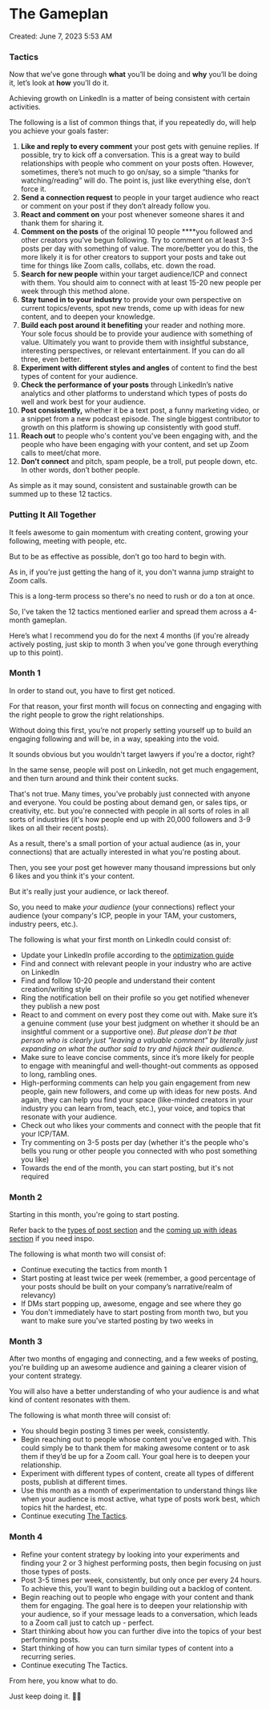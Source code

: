 # The Gameplan

Created: June 7, 2023 5:53 AM

### Tactics

Now that we’ve gone through **what** you’ll be doing and **why** you’ll be doing it, let’s look at **how** you’ll do it.

Achieving growth on LinkedIn is a matter of being consistent with certain activities.

The following is a list of common things that, if you repeatedly do, will help you achieve your goals faster:

1. **Like and reply to every comment** your post gets with genuine replies. If possible, try to kick off a conversation. This is a great way to build relationships with people who comment on your posts often. However, sometimes, there’s not much to go on/say, so a simple “thanks for watching/reading” will do. The point is, just like everything else, don’t force it.
2. **Send a connection request** to people in your target audience who react or comment on your post if they don’t already follow you.
3. **React and comment on** your post whenever someone shares it and thank them for sharing it.
4. **Comment on the posts** of the original 10 people ****you followed and other creators you’ve begun following. Try to comment on at least 3-5 posts per day with something of value. The more/better you do this, the more likely it is for other creators to support your posts and take out time for things like Zoom calls, collabs, etc. down the road.
5. **Search for new people** within your target audience/ICP and connect with them. You should aim to connect with at least 15-20 new people per week through this method alone.
6. **Stay tuned in to your industry** to provide your own perspective on current topics/events, spot new trends, come up with ideas for new content, and to deepen your knowledge.
7. **Build each post around it benefiting** your reader and nothing more. Your sole focus should be to provide your audience with something of value. Ultimately you want to provide them with insightful substance, interesting perspectives, or relevant entertainment. If you can do all three, even better.
8. **Experiment with different styles and angles** of content to find the best types of content for your audience.
9. **Check the performance of your posts** through LinkedIn’s native analytics and other platforms to understand which types of posts do well and work best for your audience.
10. **Post consistently,** whether it be a text post, a funny marketing video, or a snippet from a new podcast episode. The single biggest contributor to growth on this platform is showing up consistently with good stuff.
11. **Reach out** to people who's content you've been engaging with, and the people who have been engaging with your content, and set up Zoom calls to meet/chat more.
12. **Don’t connect** and pitch, spam people, be a troll, put people down, etc. In other words, don’t bother people.

As simple as it may sound, consistent and sustainable growth can be summed up to these 12 tactics.

### Putting It All Together

It feels awesome to gain momentum with creating content, growing your following, meeting with people, etc.

But to be as effective as possible, don’t go too hard to begin with.

As in, if you're just getting the hang of it, you don't wanna jump straight to Zoom calls.

This is a long-term process so there's no need to rush or do a ton at once.

So, I've taken the 12 tactics mentioned earlier and spread them across a 4-month gameplan.

Here’s what I recommend you do for the next 4 months (if you're already actively posting, just skip to month 3 when you've gone through everything up to this point).

### **Month 1**

In order to stand out, you have to first get noticed.

For that reason, your first month will focus on connecting and engaging with the right people to grow the right relationships.

Without doing this first, you’re not properly setting yourself up to build an engaging following and will be, in a way, speaking into the void.

It sounds obvious but you wouldn't target lawyers if you're a doctor, right?

In the same sense, people will post on LinkedIn, not get much engagement, and then turn around and think their content sucks.

That's not true. Many times, you've probably just connected with anyone and everyone. You could be posting about demand gen, or sales tips, or creativity, etc. but you're connected with people in all sorts of roles in all sorts of industries (it's how people end up with 20,000 followers and 3-9 likes on all their recent posts).

As a result, there's a small portion of your actual audience (as in, your connections) that are actually interested in what you're posting about.

Then, you see your post get however many thousand impressions but only 6 likes and you think it's your content.

But it's really just your audience, or lack thereof.

So, you need to make *your audience* (your connections) reflect your audience (your company's ICP, people in your TAM, your customers, industry peers, etc.).

The following is what your first month on LinkedIn could consist of:

- Update your LinkedIn profile according to the [optimization guide](https://docs.google.com/document/d/1dsYCr_D6wsb29gG31MpSDlh8w-8tORl_xilm4tDBW3w/edit?usp=sharing)
- Find and connect with relevant people in your industry who are active on LinkedIn
- Find and follow 10-20 people and understand their content creation/writing style
- Ring the notification bell on their profile so you get notified whenever they publish a new post
- React to and comment on every post they come out with. Make sure it’s a genuine comment (use your best judgment on whether it should be an insightful comment or a supportive one). *But please don't be that person who is clearly just "leaving a valuable comment" by literally just expanding on what the author said to try and hijack their audience.*
- Make sure to leave concise comments, since it’s more likely for people to engage with meaningful and well-thought-out comments as opposed to long, rambling ones.
- High-performing comments can help you gain engagement from new people, gain new followers, and come up with ideas for new posts. And again, they can help you find your space (like-minded creators in your industry you can learn from, teach, etc.), your voice, and topics that resonate with your audience.
- Check out who likes your comments and connect with the people that fit your ICP/TAM.
- Try commenting on 3-5 posts per day (whether it's the people who's bells you rung or other people you connected with who post something you like)
- Towards the end of the month, you can start posting, but it's not required

### **Month 2**

Starting in this month, you're going to start posting.

Refer back to the [types of post section](https://docs.google.com/document/d/1ZBPbhR9YpLAuDx0sjqUwwwcexG-fM5jQA-0DNdeUkNI/edit#heading=h.ynkpe6bik6l0) and the [coming up with ideas section](https://docs.google.com/document/d/1ZBPbhR9YpLAuDx0sjqUwwwcexG-fM5jQA-0DNdeUkNI/edit#heading=h.275nexw1myh4) if you need inspo.

The following is what month two will consist of:

- Continue executing the tactics from month 1
- Start posting at least twice per week (remember, a good percentage of your posts should be built on your company’s narrative/realm of relevancy)
- If DMs start popping up, awesome, engage and see where they go
- You don't immediately have to start posting from month two, but you want to make sure you've started posting by two weeks in

### **Month 3**

After two months of engaging and connecting, and a few weeks of posting, you're building up an awesome audience and gaining a clearer vision of your content strategy.

You will also have a better understanding of who your audience is and what kind of content resonates with them.

The following is what month three will consist of:

- You should begin posting 3 times per week, consistently.
- Begin reaching out to people whose content you’ve engaged with. This could simply be to thank them for making awesome content or to ask them if they’d be up for a Zoom call. Your goal here is to deepen your relationship.
- Experiment with different types of content, create all types of different posts, publish at different times.
- Use this month as a month of experimentation to understand things like when your audience is most active, what type of posts work best, which topics hit the hardest, etc.
- Continue executing [The Tactics](https://docs.google.com/document/d/1ZBPbhR9YpLAuDx0sjqUwwwcexG-fM5jQA-0DNdeUkNI/edit#heading=h.ykcvvrojibe6).

### **Month 4**

- Refine your content strategy by looking into your experiments and finding your 2 or 3 highest performing posts, then begin focusing on just those types of posts.
- Post 3-5 times per week, consistently, but only once per every 24 hours. To achieve this, you’ll want to begin building out a backlog of content.
- Begin reaching out to people who engage with your content and thank them for engaging. The goal here is to deepen your relationship with your audience, so if your message leads to a conversation, which leads to a Zoom call just to catch up - perfect.
- Start thinking about how you can further dive into the topics of your best performing posts.
- Start thinking of how you can turn similar types of content into a recurring series.
- Continue executing The Tactics.

From here, you know what to do.

Just keep doing it. 💪🏼